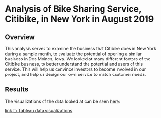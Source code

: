 # Analysis of Bike Sharing Service, Citibike, in New York in August 2019

## Overview
This analysis serves to examine the business that Citibike does in New York during a sample month, to evaluate the potential of opening a similar business in Des Moines, Iowa. We looked at many different factors of the Citibike business, to better understand the potential and users of this service. This will help us convince investors to become involved in our project, and help us design our own service to match customer needs.



## Results
The visualizations of the data looked at can be seen [here](https://public.tableau.com/app/profile/david.a4605/viz/DANYCitibikeTableau/KeyOutcomesofAnalysis):

[link to Tableau data visualizations](https://public.tableau.com/app/profile/david.a4605/viz/DANYCitibikeTableau/KeyOutcomesofAnalysis)

